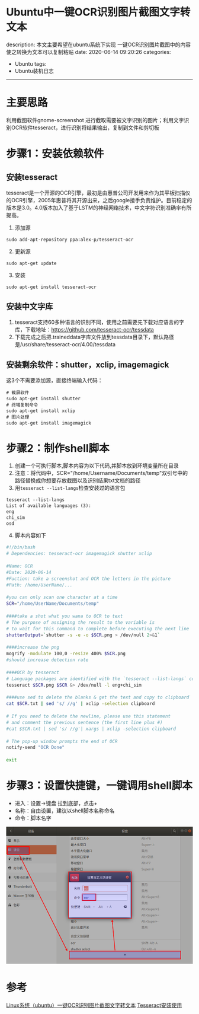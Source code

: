 #   Ubuntu中一键OCR识别图片截图文字转文本
description: 本文主要希望在ubuntu系统下实现 一键OCR识别图片截图中的内容使之转换为文本可以复制粘贴
date: 2020-06-14 09:20:26
categories:
- Ubuntu
tags:
- Ubuntu装机日志
---
#	主要思路
利用截图软件gnome-screenshot 进行截取需要被文字识别的图片；利用文字识别OCR软件tesseract，进行识别将结果输出，复制到文件和剪切板

#	步骤1：安装依赖软件
##  安装tesseract
tesseract是一个开源的OCR引擎，最初是由惠普公司开发用来作为其平板扫描仪的OCR引擎，2005年惠普将其开源出来，之后google接手负责维护。目前稳定的版本是3.0。4.0版本加入了基于LSTM的神经网络技术，中文字符识别准确率有所提高。
1.  添加源
```
sudo add-apt-repository ppa:alex-p/tesseract-ocr
```
2.  更新源
```
sudo apt-get update
```
3.  安装
```
sudo apt-get install tesseract-ocr
```

##  安装中文字库
1.  tesseract支持60多种语言的识别不同，使用之前需要先下载对应语言的字库，下载地址：https://github.com/tesseract-ocr/tessdata
2.  下载完成之后把.traineddata字库文件放到tessdata目录下，默认路径是/usr/share/tesseract-ocr/4.00/tessdata

##  安装剩余软件：shutter，xclip, imagemagick
这3个不需要添加源，直接终端输入代码：
```
# 截屏软件
sudo apt-get install shutter
# 终端复制命令
sudo apt-get install xclip
# 图片处理
sudo apt-get install imagemagick
```

#   步骤2：制作shell脚本
1.  创建一个可执行脚本,脚本内容为以下代码,并脚本放到环境变量所在目录
2.  注意：将代码中，SCR="/home/Username/Documents/temp"双引号中的路径替换成你想要存放截图以及识别结果txt文档的路径
3.  用`tesseract --list-langs`检查安装过的语言包
```console
tesseract --list-langs
List of available languages (3):
eng
chi_sim
osd
```
4.  脚本内容如下
```bash
#!/bin/bash
# Dependencies: tesseract-ocr imagemagick shutter xclip

#Name: OCR
#Date: 2020-06-14
#Fuction: take a screenshot and OCR the letters in the picture
#Path: /home/UserName/...

#you can only scan one character at a time
SCR="/home/UserName/Documents/temp"

####take a shot what you wana to OCR to text
# The purpose of assigning the result to the variable is
# to wait for this command to complete before executing the next line
shutterOutput=`shutter -s -e -o $SCR.png > /dev/null 2>&1`

####increase the png
mogrify -modulate 100,0 -resize 400% $SCR.png
#should increase detection rate

####OCR by tesseract
# Language packages are identified with the `tesseract --list-langs` command
tesseract $SCR.png $SCR &> /dev/null -l eng+chi_sim

####use sed to delete the blanks & get the text and copy to clipboard
cat $SCR.txt | sed 's/ //g' | xclip -selection clipboard

# If you need to delete the newline, please use this statement
# and comment the previous sentence (the first line plus #)
#cat $SCR.txt | sed 's/ //g'| xargs | xclip -selection clipboard

# The pop-up window prompts the end of OCR
notify-send "OCR Done"

exit
```

# 步骤3：设置快捷键，一键调用shell脚本
+   进入：设置->键盘 拉到底部，点击+
+   名称：自由设置，建议以shell脚本名称命名
+   命令：脚本名字

![](../images/2020/06/20200614002.png)


#   参考
[Linux系统（ubuntu）一键OCR识别图片截图文字转文本](https://zhuanlan.zhihu.com/p/114917496)
[Tesseract安装使用](http://huanyouchen.github.io/2018/05/10/install-Tesseract-and-use-it-with-py/)
